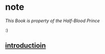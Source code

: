 # note

*This Book is property of the Half-Blood Prince*

:)

## [introductioin](./吴恩达机器学习笔记/markdown/week1.md)










